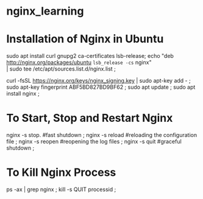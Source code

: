 # nginx_learning

# Installation of Nginx in Ubuntu

sudo apt install curl gnupg2 ca-certificates lsb-release;
echo "deb http://nginx.org/packages/ubuntu `lsb_release -cs` nginx" \
    | sudo tee /etc/apt/sources.list.d/nginx.list ;
    
curl -fsSL https://nginx.org/keys/nginx_signing.key | sudo apt-key add -  ;
sudo apt-key fingerprint ABF5BD827BD9BF62 ;
sudo apt update ;
sudo apt install nginx ;


# To Start, Stop and Restart Nginx

nginx -s stop.  #fast shutdown ;
nginx -s reload #reloading the configuration file ;
nginx -s reopen #reopening the log files ;
nginx -s quit  #graceful shutdown ;


# To Kill Nginx Process
ps -ax | grep nginx ;
kill -s QUIT processid ;



